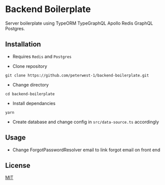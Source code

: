 # Backend Boilerplate

Server boilerplate using TypeORM TypeGraphQL Apollo Redis GraphQL Postgres.



## Installation

* Requires `Redis` and `Postgres`

* Clone repository

```
git clone https://github.com/peterwest-1/backend-boilerplate.git
```

* Change directory

```
cd backend-boilerplate
```

* Install dependancies 

```
yarn
```

* Create database and change config in `src/data-source.ts` accordingly



## Usage

- Change ForgotPasswordResolver email to link forgot email on front end

## License

[MIT](https://choosealicense.com/licenses/mit/)
